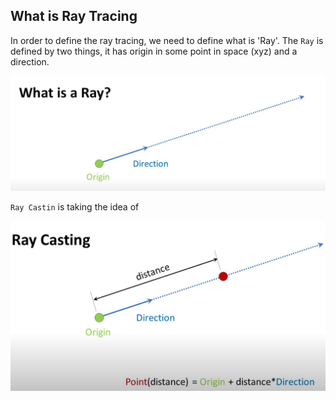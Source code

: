 ## What is Ray Tracing

In order to define the ray tracing, we need to define what is 'Ray'.
The `Ray` is defined by two things, it has origin in some point in space (xyz) and a direction.

![ray](images/ray.JPG)

`Ray Castin` is taking the idea of

![rqy](images/ray_casting.JPG)
